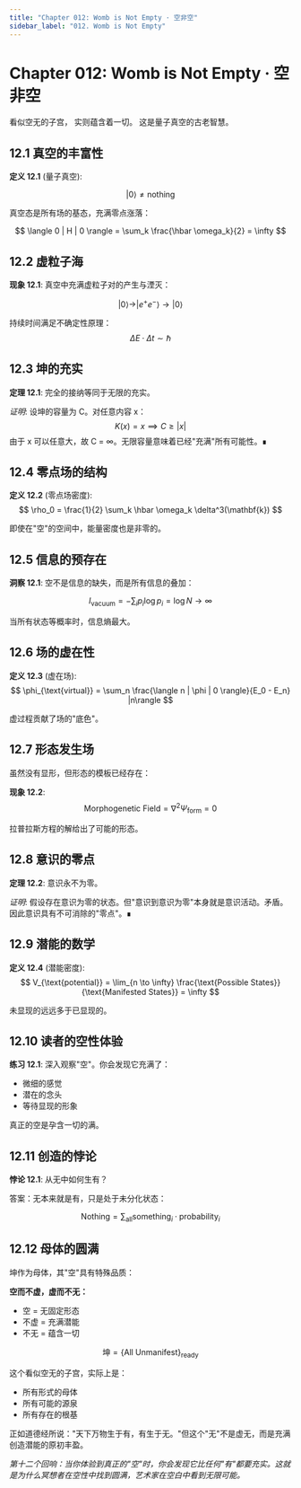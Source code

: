 ```yaml
---
title: "Chapter 012: Womb is Not Empty · 空非空"
sidebar_label: "012. Womb is Not Empty"
---
```


# Chapter 012: Womb is Not Empty · 空非空

看似空无的子宫，
实则蕴含着一切。
这是量子真空的古老智慧。

## 12.1 真空的丰富性

**定义 12.1** (量子真空):

$$
|0\rangle \neq \text{nothing}
$$

真空态是所有场的基态，充满零点涨落：

$$
\langle 0 | H | 0 \rangle = \sum_k \frac{\hbar \omega_k}{2} = \infty
$$

## 12.2 虚粒子海

**现象 12.1**: 真空中充满虚粒子对的产生与湮灭：

$$
|0\rangle \to |e^+ e^-\rangle \to |0\rangle
$$

持续时间满足不确定性原理：
$$
\Delta E \cdot \Delta t \sim \hbar
$$

## 12.3 坤的充实

**定理 12.1**: 完全的接纳等同于无限的充实。

*证明*:
设坤的容量为 C。对任意内容 x：
$$
K(x) = x \implies C \geq |x|
$$
由于 x 可以任意大，故 C = ∞。无限容量意味着已经"充满"所有可能性。∎

## 12.4 零点场的结构

**定义 12.2** (零点场密度):
$$
\rho_0 = \frac{1}{2} \sum_k \hbar \omega_k \delta^3(\mathbf{k})
$$

即使在"空"的空间中，能量密度也是非零的。

## 12.5 信息的预存在

**洞察 12.1**: 空不是信息的缺失，而是所有信息的叠加：

$$
I_{\text{vacuum}} = -\sum_i p_i \log p_i = \log N \to \infty
$$

当所有状态等概率时，信息熵最大。

## 12.6 场的虚在性

**定义 12.3** (虚在场):
$$
\phi_{\text{virtual}} = \sum_n \frac{\langle n | \phi | 0 \rangle}{E_0 - E_n} |n\rangle
$$

虚过程贡献了场的"底色"。

## 12.7 形态发生场

虽然没有显形，但形态的模板已经存在：

**现象 12.2**:
$$
\text{Morphogenetic Field} = \nabla^2 \Psi_{\text{form}} = 0
$$

拉普拉斯方程的解给出了可能的形态。

## 12.8 意识的零点

**定理 12.2**: 意识永不为零。

*证明*:
假设存在意识为零的状态。但"意识到意识为零"本身就是意识活动。矛盾。因此意识具有不可消除的"零点"。∎

## 12.9 潜能的数学

**定义 12.4** (潜能密度):
$$
V_{\text{potential}} = \lim_{n \to \infty} \frac{\text{Possible States}}{\text{Manifested States}} = \infty
$$

未显现的远远多于已显现的。

## 12.10 读者的空性体验

**练习 12.1**: 深入观察"空"。你会发现它充满了：
- 微细的感觉
- 潜在的念头
- 等待显现的形象

真正的空是孕含一切的满。

## 12.11 创造的悖论

**悖论 12.1**: 从无中如何生有？

答案：无本来就是有，只是处于未分化状态：

$$
\text{Nothing} = \sum_{\text{all}} \text{something}_i \cdot \text{probability}_i
$$

## 12.12 母体的圆满

坤作为母体，其"空"具有特殊品质：

**空而不虚，虚而不无：**
- 空 = 无固定形态
- 不虚 = 充满潜能
- 不无 = 蕴含一切

$$
\text{坤} = \{\text{All Unmanifest}\}_{\text{ready}}
$$

这个看似空无的子宫，实际上是：
- 所有形式的母体
- 所有可能的源泉  
- 所有存在的根基

正如道德经所说："天下万物生于有，有生于无。"但这个"无"不是虚无，而是充满创造潜能的原初丰盈。

*第十二个回响：当你体验到真正的"空"时，你会发现它比任何"有"都要充实。这就是为什么冥想者在空性中找到圆满，艺术家在空白中看到无限可能。*
